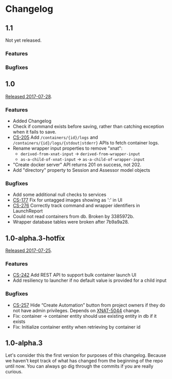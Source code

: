 # Changelog

## 1.1

Not yet released.

### Features


### Bugfixes


## 1.0

[Released 2017-07-28](https://github.com/NrgXnat/container-service/releases/tag/v1.0).

### Features

* Added Changelog
* Check if command exists before saving, rather than catching exception when it fails to save.
* [CS-205][] Add `/containers/{id}/logs` and `/containers/{id}/logs/{stdout|stderr}` APIs to fetch container logs.
* Rename wrapper input properties to remove "xnat":
    * `derived-from-xnat-input` -> `derived-from-wrapper-input`
    * `as-a-child-of-xnat-input` -> `as-a-child-of-wrapper-input`
* "Create docker server" API returns 201 on success, not 202.
* Add "directory" property to Session and Assessor model objects

[CS-205]: https://issues.xnat.org/browse/CS-205

### Bugfixes

* Add some additional null checks to services
* [CS-177][] Fix for untagged images showing as ':' in UI
* [CS-276][] Correctly track command and wrapper identifiers in LaunchReport
* Could not read containers from db. Broken by 3385972b.
* Wrapper database tables were broken after 7b9a9a28.

[CS-177]: https://issues.xnat.org/browse/CS-177
[CS-276]: https://issues.xnat.org/browse/CS-276

## 1.0-alpha.3-hotfix
[Released 2017-07-25](https://github.com/NrgXnat/container-service/releases/tag/v1.0-alpha.3-hotfix).

### Features

* [CS-242][] Add REST API to support bulk container launch UI
* Add resiliency to launcher if no default value is provided for a child input

[CS-242]: https://issues.xnat.org/browse/CS-242

### Bugfixes
* [CS-257][] Hide “Create Automation” button from project owners if they do not have admin privileges. Depends on [XNAT-5044](https://issues.xnat.org/browse/XNAT-5044) change.
* Fix: container -> container entity should use existing entity in db if it exists
* Fix: Initialize container entity when retrieving by container id

[CS-257]: https://issues.xnat.org/browse/CS-257

## 1.0-alpha.3

Let's consider this the first version for purposes of this changelog. Because we haven't kept track of what has changed from the beginning of the repo until now. You can always go dig through the commits if you are really curious.